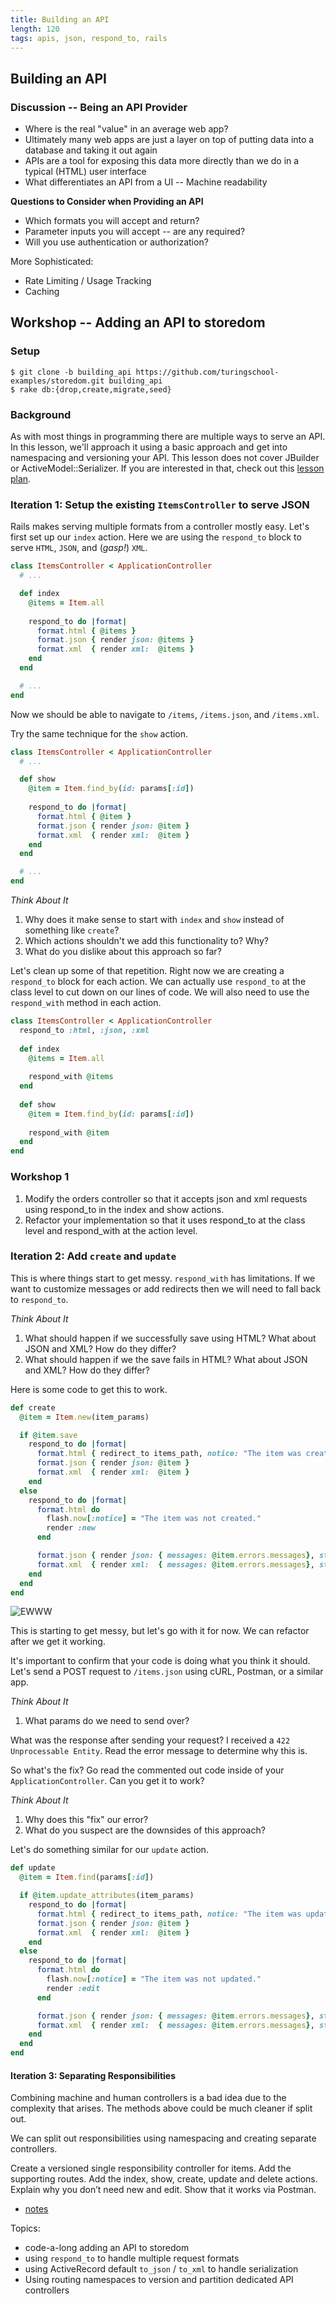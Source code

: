 ```yaml
---
title: Building an API
length: 120
tags: apis, json, respond_to, rails
---
```


## Building an API

### Discussion -- Being an API Provider

* Where is the real "value" in an average web app?
* Ultimately many web apps are just a layer on top of putting data
into a database and taking it out again
* APIs are a tool for exposing this data more directly than we do
in a typical (HTML) user interface
* What differentiates an API from a UI -- Machine readability

__Questions to Consider when Providing an API__

* Which formats you will accept and return?
* Parameter inputs you will accept -- are any required?
* Will you use authentication or authorization?

More Sophisticated:

* Rate Limiting / Usage Tracking
* Caching

## Workshop -- Adding an API to storedom

### Setup

```
$ git clone -b building_api https://github.com/turingschool-examples/storedom.git building_api
$ rake db:{drop,create,migrate,seed}
```

### Background

As with most things in programming there are multiple ways to serve an API. In this lesson, we'll approach it using a basic approach and get into namespacing and versioning your API. This lesson does not cover JBuilder or ActiveModel::Serializer. If you are interested in that, check out this [lesson plan](serving_json_from_rails.md).

### Iteration 1: Setup the existing `ItemsController` to serve JSON

Rails makes serving multiple formats from a controller mostly easy. Let's first set up our `index` action. Here we are using the `respond_to` block to serve `HTML`, `JSON`, and (_gasp!_) `XML`.

```ruby
class ItemsController < ApplicationController
  # ...

  def index
    @items = Item.all
   
    respond_to do |format|
      format.html { @items }
      format.json { render json: @items }
      format.xml  { render xml:  @items }
    end
  end

  # ...
end
```

Now we should be able to navigate to `/items`, `/items.json`, and `/items.xml`.

Try the same technique for the `show` action.

```ruby
class ItemsController < ApplicationController
  # ...

  def show
    @item = Item.find_by(id: params[:id])
 
    respond_to do |format|
      format.html { @item }
      format.json { render json: @item }
      format.xml  { render xml:  @item }
    end
  end

  # ...
end
```

*Think About It*

1. Why does it make sense to start with `index` and `show` instead of something like `create`?
1. Which actions shouldn't we add this functionality to? Why?
1. What do you dislike about this approach so far?

Let's clean up some of that repetition. Right now we are creating a `respond_to` block for each action. We can actually use `respond_to` at the class level to cut down on our lines of code. We will also need to use the `respond_with` method in each action.

```ruby
class ItemsController < ApplicationController
  respond_to :html, :json, :xml
 
  def index
    @items = Item.all
 
    respond_with @items
  end
 
  def show
    @item = Item.find_by(id: params[:id])
 
    respond_with @item
  end
end
```

### Workshop 1

1. Modify the orders controller so that it accepts json and xml requests using respond_to in the index and show actions.
1. Refactor your implementation so that it uses respond_to at the class level and respond_with at the action level.

### Iteration 2: Add `create` and `update`

This is where things start to get messy. `respond_with` has limitations. If we want to customize messages or add redirects then we will need to fall back to `respond_to`.

*Think About It*

1. What should happen if we successfully save using HTML? What about JSON and XML? How do they differ?
1. What should happen if we the save fails in HTML? What about JSON and XML? How do they differ?

Here is some code to get this to work.

```ruby
def create
  @item = Item.new(item_params)

  if @item.save
    respond_to do |format|
      format.html { redirect_to items_path, notice: "The item was created." }
      format.json { render json: @item }
      format.xml  { render xml:  @item }
    end
  else
    respond_to do |format|
      format.html do
        flash.now[:notice] = "The item was not created."
        render :new
      end

      format.json { render json: { messages: @item.errors.messages}, status: 400 }
      format.xml  { render xml:  { messages: @item.errors.messages}, status: 400 }
    end
  end
end
```

![EWWW](https://cdn.meme.am/instances/500x/67785810.jpg)

This is starting to get messy, but let's go with it for now. We can refactor after we get it working.

It's important to confirm that your code is doing what you think it should. Let's send a POST request to `/items.json` using cURL, Postman, or a similar app.

*Think About It*

1. What params do we need to send over?

What was the response after sending your request? I received a `422 Unprocessable Entity`. Read the error message to determine why this is.

So what's the fix? Go read the commented out code inside of your `ApplicationController`. Can you get it to work?

*Think About It*

1. Why does this "fix" our error?
1. What do you suspect are the downsides of this approach?

Let's do something similar for our `update` action.

```ruby
def update
  @item = Item.find(params[:id])

  if @item.update_attributes(item_params)
    respond_to do |format|
      format.html { redirect_to items_path, notice: "The item was updated." }
      format.json { render json: @item }
      format.xml  { render xml:  @item }
    end
  else
    respond_to do |format|
      format.html do
        flash.now[:notice] = "The item was not updated."
        render :edit
      end

      format.json { render json: { messages: @item.errors.messages}, status: 400 }
      format.xml  { render xml:  { messages: @item.errors.messages}, status: 400 }
    end
  end
end
```

#### Iteration 3: Separating Responsibilities

Combining machine and human controllers is a bad idea due to the complexity that arises. The methods above could be much cleaner if split out.

We can split out responsibilities using namespacing and creating separate controllers.

Create a versioned single responsibility controller for items.
Add the supporting routes.
Add the index, show, create, update and delete actions.
Explain why you don’t need new and edit.
Show that it works via Postman.

* [notes](https://www.dropbox.com/s/13amb27emariz2q/Turing%20-%20Building%20an%20API%20%28Notes%29.pages?dl=0)

Topics:

* code-a-long adding an API to storedom
* using `respond_to` to handle multiple request formats
* using ActiveRecord default `to_json` / `to_xml` to handle serialization
* Using routing namespaces to version and partition dedicated API controllers
